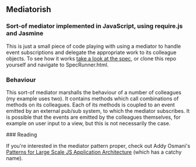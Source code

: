 ## Mediatorish

### Sort-of mediator implemented in JavaScript, using require.js and Jasmine

This is just a small piece of code playing with using a mediator to handle event subscriptions and delegate the appropriate work to its colleague objects. To see how it works [take a look at the spec](http://peterchamberlin.com/experiments/responsive-mediator/SpecRunner.html), or clone this repo yourself and navigate to SpecRunner.html.

### Behaviour

This sort-of mediator marshalls the behaviour of a number of colleagues (my example uses two). It contains methods which call combinations of methods on its colleagues. Each of its methods is coupled to an event emitted by an external pub/sub system, to which the mediator subscribes. It is possible that the events are emitted by the colleagues themselves, for example on user input to a view, but this is not necessarily the case.

### Reading

If you're interested in the mediator pattern proper, check out Addy Osmani's [Patterns for Large Scale JS Application Architecture](http://addyosmani.com/largescalejavascript/#mediatorpattern) (which has a catchy name).
